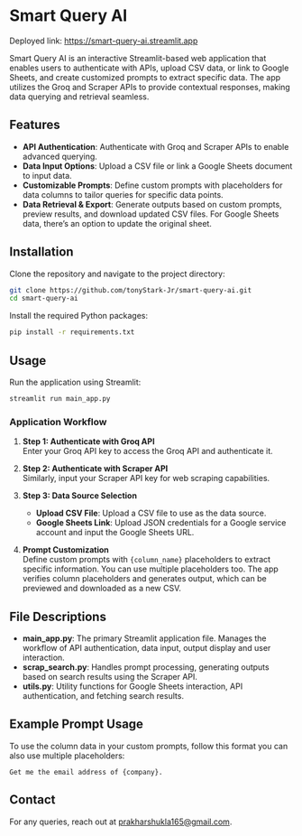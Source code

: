 # Smart Query AI

Deployed link: https://smart-query-ai.streamlit.app


Smart Query AI is an interactive Streamlit-based web application that enables users to authenticate with APIs, upload CSV data, or link to Google Sheets, and create customized prompts to extract specific data. The app utilizes the Groq and Scraper APIs to provide contextual responses, making data querying and retrieval seamless.

## Features

- **API Authentication**: Authenticate with Groq and Scraper APIs to enable advanced querying.
- **Data Input Options**: Upload a CSV file or link a Google Sheets document to input data.
- **Customizable Prompts**: Define custom prompts with placeholders for data columns to tailor queries for specific data points.
- **Data Retrieval & Export**: Generate outputs based on custom prompts, preview results, and download updated CSV files. For Google Sheets data, there’s an option to update the original sheet.

## Installation

Clone the repository and navigate to the project directory:

```bash
git clone https://github.com/tonyStark-Jr/smart-query-ai.git
cd smart-query-ai
```

Install the required Python packages:

```bash
pip install -r requirements.txt
```

## Usage

Run the application using Streamlit:

```bash
streamlit run main_app.py
```

### Application Workflow

1. **Step 1: Authenticate with Groq API**  
   Enter your Groq API key to access the Groq API and authenticate it.

2. **Step 2: Authenticate with Scraper API**  
   Similarly, input your Scraper API key for web scraping capabilities.

3. **Step 3: Data Source Selection**  
   - **Upload CSV File**: Upload a CSV file to use as the data source.
   - **Google Sheets Link**: Upload JSON credentials for a Google service account and input the Google Sheets URL.

4. **Prompt Customization**  
   Define custom prompts with `{column_name}` placeholders to extract specific information. You can use multiple placeholders too. The app verifies column placeholders and generates output, which can be previewed and downloaded as a new CSV.

## File Descriptions

- **main_app.py**: The primary Streamlit application file. Manages the workflow of API authentication, data input, output display and user interaction.
- **scrap_search.py**: Handles prompt processing, generating outputs based on search results using the Scraper API.
- **utils.py**: Utility functions for Google Sheets interaction, API authentication, and fetching search results.

## Example Prompt Usage

To use the column data in your custom prompts, follow this format you can also use multiple placeholders:

```plaintext
Get me the email address of {company}.
```

## Contact

For any queries, reach out at [prakharshukla165@gmail.com](mailto:prakharshukla165@gmail.com).
